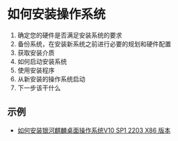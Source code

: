 # 如何安装操作系统

1. 确定您的硬件是否满足安装系统的要求
2. 备份系统，在安装新系统之前进行必要的规划和硬件配置
3. 获取安装介质
4. 如何启动安装系统
5. 使用安装程序
6. 从新安装的操作系统启动
7. 下一步该干什么

## 示例

- [如何安装银河麒麟桌面操作系统V10 SP1 2203 X86 版本](docs/Solution/如何安装操作系统/安装银河麒麟桌面操作系统V10_SP1_2203_X86版本.md)
